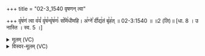 +++
title = "02-3_1540 वृषणन् त्वा"

+++
वृ꣡ष꣢णं त्वा व꣣यं꣡ वृ꣢ष꣣न्वृ꣡ष꣢णः꣣ स꣡मि꣢धीमहि। अ꣢ग्ने꣣ दी꣡द्य꣢तं बृ꣣ह꣢त् ॥ 02-3:1540 ॥ ॥2 (लि)॥ [धा. 8 । उ नास्ति । स्व. 5 ।]

<details><summary>मूलम् (VC)</summary>

वृ꣡ष꣢णं त्वा व꣣यं꣡ वृ꣢ष꣣न्वृ꣡ष꣢णः꣣ स꣡मि꣢धीमहि । अ꣢ग्ने꣣ दी꣡द्य꣢तं बृ꣣ह꣢त् ॥१५४०॥
</details>

<details><summary>विस्वर-मूलम् (VC)</summary>

वृषणं त्वा वयं वृषन्वृषणः समिधीमहि । अग्ने दीद्यतं बृहत् ॥१५४०॥
</details>